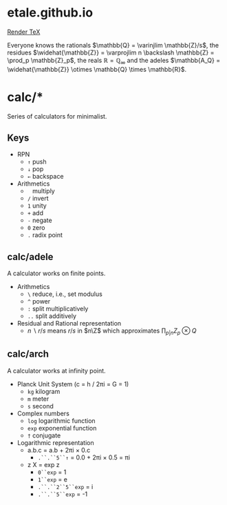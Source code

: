 etale.github.io
===============

[Render TeX](javascript:alert('hello'))

Everyone knows
the rationals $\mathbb{Q} = \varinjlim \mathbb{Z}/s$,
the residues  $\widehat{\mathbb{Z}} = \varprojlim n \backslash \mathbb{Z} = \prod_p \mathbb{Z}_p$,
the reals     $\mathbb{R} = \mathbb{Q}_\infty$ and
the adeles    $\mathbb{A_Q} = \widehat{\mathbb{Z}} \otimes \mathbb{Q} \times \mathbb{R}$.

# calc/*

Series of calculators for minimalist.

## Keys

+ RPN
  + `↑` push
  + `↓` pop
  + `←` backspace
+ Arithmetics
  + ` ` multiply
  + `/` invert
  + `1` unity
  + `+` add
  + `-` negate
  + `0` zero
  + `.` radix point

## calc/adele

A calculator works on finite points.

+ Arithmetics
  + `\` reduce, i.e., set modulus
  + `^` power
  + `:` split multiplicatively
  + `..` split additively
+ Residual and Rational representation
  + $n\backslash r /s$ means $r/s$ in $n\Z$ which approximates $\prod_{p|n} Z_p \otimes Q$

## calc/arch

A calculator works at infinity point.

+ Planck Unit System (c = h / 2πi = G = 1)
  + `kg` kilogram
  + `m` meter
  + `s` second
+ Complex numbers
  + `log` logarithmic function
  + `exp` exponential function
  + `†` conjugate
+ Logarithmic representation
  + a.b.c = a.b + 2πi × 0.c
    + `.``.``5``↑` =  0.0 + 2πi × 0.5 = πi
  + z X = exp z
    + `0``exp` = 1
    + `1``exp` = e
    + `.``.``2``5``exp` = i
    + `.``.``5``exp` = -1

